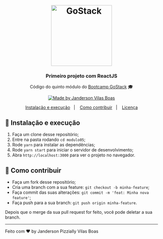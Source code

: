 <h1 align="center">
    <img alt="GoStack" src="https://rocketseat-cdn.s3-sa-east-1.amazonaws.com/bootcamp-header.png" width="200px" />
</h1>

<h3 align="center">
  Primeiro projeto com ReactJS
</h3>

<p align="center">Código do quinto módulo do <a href="https://rocketseat.com.br/bootcamp">Bootcamp GoStack</a> 🎓</p>

<p align="center">
    <a href="https://www.linkedin.com/in/jandersonvilasboas/">
    <img alt="Made by Janderson Vilas Boas" >
  </a>
</p>

<p align="center">
  <a href="#-instalacao-e-execução">Instalação e execução</a>&nbsp;&nbsp;&nbsp;|&nbsp;&nbsp;&nbsp;
  <a href="#-como-contribuir">Como contribuir</a>&nbsp;&nbsp;&nbsp;|&nbsp;&nbsp;&nbsp;
  <a href="#memo-licença">Licença</a>
</p>

## 🚀 Instalação e execução

1. Faça um clone desse repositório;
2. Entre na pasta rodando `cd modulo05`;
3. Rode `yarn` para instalar as dependências;
4. Rode `yarn start` para iniciar o servidor de desenvolvimento;
5. Abra `http://localhost:3000` para ver o projeto no navegador.

## 🤔 Como contribuir

- Faça um fork desse repositório;
- Cria uma branch com a sua feature: `git checkout -b minha-feature`;
- Faça commit das suas alterações: `git commit -m 'feat: Minha nova feature'`;
- Faça push para a sua branch: `git push origin minha-feature`.

Depois que o merge da sua pull request for feito, você pode deletar a sua branch.


---

Feito com ♥ by Janderson Pizzially Vilas Boas

